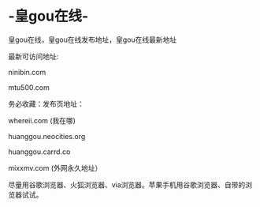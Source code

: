 # -皇gou在线-
<p>皇gou在线，皇gou在线发布地址，皇gou在线最新地址</p>
<p>最新可访问地址:</p>
<p>ninibin.com</p>
<p>mtu500.com</p>
<p>务必收藏：发布页地址：</p>
<p>whereii.com (我在哪)</p>
<p>huanggou.neocities.org</p>
<p>huanggou.carrd.co</p>
<p>mixxmv.com (外网永久地址）</p>
<p>尽量用谷歌浏览器、火狐浏览器、via浏览器。苹果手机用谷歌浏览器、自带的浏览器试试。</p>
